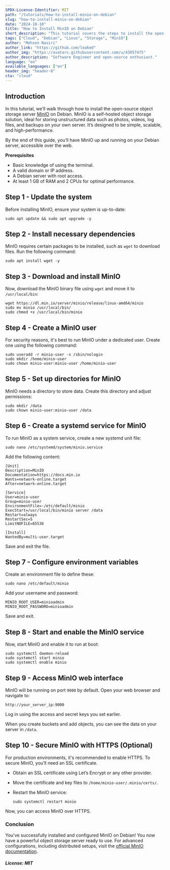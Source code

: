 ```yaml
---
SPDX-License-Identifier: MIT
path: "/tutorials/how-to-install-minio-on-debian"
slug: "how-to-install-minio-on-debian"
date: "2024-10-10"
title: "How to Install MinIO on Debian"
short_description: "This tutorial covers the steps to install the open-source object storage server MinIO on a Debian server."
tags: ["Cloud", "Debian", "Linux", "Storage", "MinIO"]
author: "Mohsen Nasiri"
author_link: "https://github.com/leaked"
author_img: "https://avatars.githubusercontent.com/u/43057475"
author_description: "Software Engineer and open-source enthusiast."
language: "en"
available_languages: ["en"]
header_img: "header-8"
cta: "cloud"
---
```


## Introduction

In this tutorial, we’ll walk through how to install the open-source object storage server [MinIO](https://min.io/product/overview) on Debian. MinIO is a self-hosted object storage solution, ideal for storing unstructured data such as photos, videos, log files, and backups on your own server. It’s designed to be simple, scalable, and high-performance.

By the end of this guide, you’ll have MinIO up and running on your Debian server, accessible over the web.

**Prerequisites**

* Basic knowledge of using the terminal.
* A valid domain or IP address.
* A Debian server with root access.
* At least 1 GB of RAM and 2 CPUs for optimal performance.

## Step 1 - Update the system

Before installing MinIO, ensure your system is up-to-date:

```shell
sudo apt update && sudo apt upgrade -y
```

## Step 2 - Install necessary dependencies

MinIO requires certain packages to be installed, such as `wget` to download files. Run the following command:

```shell
sudo apt install wget -y
```

## Step 3 - Download and install MinIO

Now, download the MinIO binary file using `wget` and move it to `/usr/local/bin`:

```shell
wget https://dl.min.io/server/minio/release/linux-amd64/minio
sudo mv minio /usr/local/bin/
sudo chmod +x /usr/local/bin/minio
```

## Step 4 - Create a MinIO user

For security reasons, it's best to run MinIO under a dedicated user. Create one using the following command:

```shell
sudo useradd -r minio-user -s /sbin/nologin
sudo mkdir /home/minio-user
sudo chown minio-user:minio-user /home/minio-user
```

## Step 5 - Set up directories for MinIO

MinIO needs a directory to store data. Create this directory and adjust permissions:

```shell
sudo mkdir /data
sudo chown minio-user:minio-user /data
```

## Step 6 - Create a systemd service for MinIO

To run MinIO as a system service, create a new systemd unit file:

```shell
sudo nano /etc/systemd/system/minio.service
```

Add the following content:

```text
[Unit]
Description=MinIO
Documentation=https://docs.min.io
Wants=network-online.target
After=network-online.target

[Service]
User=minio-user
Group=minio-user
EnvironmentFile=-/etc/default/minio
ExecStart=/usr/local/bin/minio server /data
Restart=always
RestartSec=5
LimitNOFILE=65536

[Install]
WantedBy=multi-user.target
```

Save and exit the file.

## Step 7 - Configure environment variables

Create an environment file to define these:

```shell
sudo nano /etc/default/minio
```

Add your username and password:

```shell
MINIO_ROOT_USER=minioadmin
MINIO_ROOT_PASSWORD=minioadmin
```

Save and exit.

## Step 8 - Start and enable the MinIO service

Now, start MinIO and enable it to run at boot:

```shell
sudo systemctl daemon-reload
sudo systemctl start minio
sudo systemctl enable minio
```

## Step 9 - Access MinIO web interface

MinIO will be running on port `9000` by default. Open your web browser and navigate to:

```shell
http://your_server_ip:9000
```

Log in using the access and secret keys you set earlier.

When you create buckets and add objects, you can see the data on your server in `/data`.

## Step 10 - Secure MinIO with HTTPS (Optional)

For production environments, it's recommended to enable HTTPS. To secure MinIO, you’ll need an SSL certificate.
* Obtain an SSL certificate using Let’s Encrypt or any other provider.
* Move the certificate and key files to `/home/minio-user/.minio/certs/`.
* Restart the MinIO service:

  ```shell
  sudo systemctl restart minio
  ```

Now, you can access MinIO over HTTPS.

### Conclusion

You’ve successfully installed and configured MinIO on Debian! You now have a powerful object storage server ready to use. For advanced configurations, including distributed setups, visit the [official MinIO documentation](https://min.io/docs/minio/linux/index.html).

##### License: MIT

<!--

Contributor's Certificate of Origin

By making a contribution to this project, I certify that:

(a) The contribution was created in whole or in part by me and I have
    the right to submit it under the license indicated in the file; or

(b) The contribution is based upon previous work that, to the best of my
    knowledge, is covered under an appropriate license and I have the
    right under that license to submit that work with modifications,
    whether created in whole or in part by me, under the same license
    (unless I am permitted to submit under a different license), as
    indicated in the file; or

(c) The contribution was provided directly to me by some other person
    who certified (a), (b) or (c) and I have not modified it.

(d) I understand and agree that this project and the contribution are
    public and that a record of the contribution (including all personal
    information I submit with it, including my sign-off) is maintained
    indefinitely and may be redistributed consistent with this project
    or the license(s) involved.

Signed-off-by: Mohsen Nasiri info@m0h53n.ir

-->

